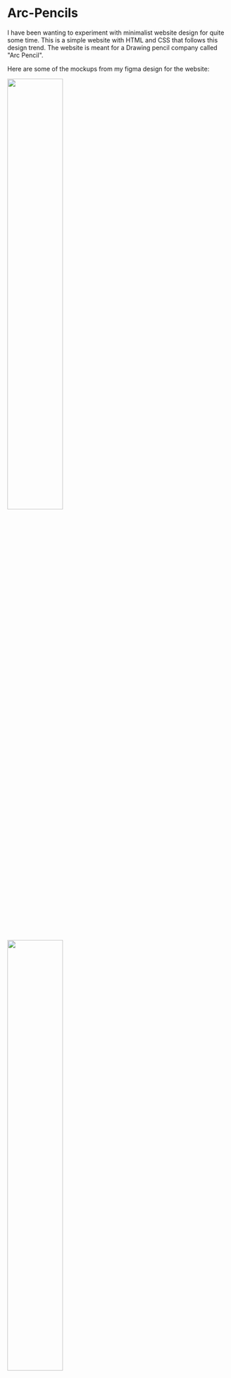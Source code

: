 ﻿# Arc-Pencils

I have been wanting to experiment with minimalist website design for quite some time. This is a simple website with HTML and CSS that follows this design trend. The website is meant for a Drawing pencil company called "Arc Pencil".

Here are some of the mockups from my figma design for the website:


<img src="https://github.com/user-attachments/assets/4412e108-8f70-4550-9a4b-bfccc0d65aad" width = "50%" >
<img src="https://github.com/user-attachments/assets/0ebc8a5a-15c6-469b-b23e-fd643d5d7fa8" width = "50%"  >




![image](https://github.com/user-attachments/assets/1a6c6c8b-9bbd-4b22-8100-7fd269910ba7)

![image](https://github.com/user-attachments/assets/03b062ca-5f4b-452a-aea4-2b6403db7650)

![image](https://github.com/user-attachments/assets/f3b22e4c-4c24-4145-8758-336ba4d6ca95)


